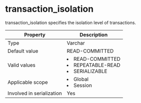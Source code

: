 # transaction_isolation

transaction_isolation specifies the isolation level of transactions.

| **Property** | **Description** |
|---------|------------------------------------------------------------------------------------------------------------------------------------------------------------------------------------------------------------------------------------|
| Type | Varchar |
| Default value | READ-COMMITTED |
| Valid values | <li> READ-COMMITTED   <li> REPEATABLE-READ   <li> SERIALIZABLE |
| Applicable scope | <li> Global   <li> Session |
| Involved in serialization | Yes |
